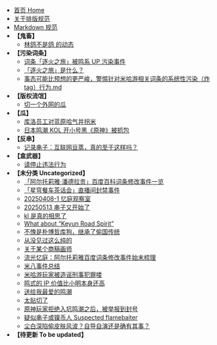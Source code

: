 - [首页 Home](README.md)
- [关于排版规范](关于排版规范.md)
- [Markdown 规范](Markdown.md)
- **【鬼畜】**
  - [林鸽不是鸽 的动态](docs/林鸽不是鸽%20的动态.md)
- **【污染词条】**
  - [词条「逐火之旅」被鸣系 UP 污染事件](docs/词条「逐火之旅」被鸣系%20UP%20污染事件.md)
  - [「逐火之旅」是什么？](docs/「逐火之旅」是什么？.md)
  - [事态可能比预想的更严峻，警惕针对米哈游相关词条的系统性污染（炸 tag）行为.md](docs/事态可能比预想的更严峻，警惕针对米哈游相关词条的系统性污染（炸%20tag）行为.md)
- **【版权流氓】**
  - [切一个外网的瓜](docs/切一个外网的瓜.md)
- **【瓜】**
  - [库洛员工对蓝原哈气并拐米](docs/库洛员工对蓝原哈气并拐米.md)
  - [日本鸣潮 KOL 开小号黑《原神》被抓包](docs/日本鸣潮%20KOL%20开小号黑《原神》被抓包.md)
- **【反串】**
  - [记录串子：互联网豆蒸，真的至于这样吗？](docs/记录串子：互联网豆蒸，真的至于这样吗？.md)
- **【盒武器】**
  - [请停止违法行为](docs/请停止违法行为.md)
- **【未分类 Uncategorized】**
  - [「阿尔托莉雅·潘德拉贡」百度百科词条修改事件一览](docs/「阿尔托莉雅·潘德拉贡」百度百科词条修改事件一览.md)
  - [「星穹餐车茶话会」直播间封禁事件](docs/「星穹餐车茶话会」直播间封禁事件.md)
  - [20250408-1 忆庭观察室](docs/20250408-1%20忆庭观察室.md)
  - [20250513 串子又开始了](docs/20250513%20串子又开始了.md)
  - [kl 是真的相思了](docs/kl%20是真的相思了.md)
  - [What about “Keyun Road Spirit”](docs/What%20about%20“Keyun%20Road%20Spirit”.md)
  - [不愧是朴博哲库狗，继承了偷国传统](docs/不愧是朴博哲库狗，继承了偷国传统.md)
  - [从没见过这么纯的](docs/从没见过这么纯的.md)
  - [关于某个商稿画师](docs/关于某个商稿画师.md)
  - [流光忆庭：阿尔托莉雅百度词条修改事件始末梳理](docs/流光忆庭：阿尔托莉雅百度词条修改事件始末梳理.md)
  - [米八事件总结](docs/米八事件总结.md)
  - [米哈游玩家被造谣刑事犯罪喽](docs/米哈游玩家被造谣刑事犯罪喽.md)
  - [鸣式的 IP 价值比小明本身还高](docs/鸣式的%20IP%20价值比小明本身还高.md)
  - [送给我最爱的鸣潮](docs/送给我最爱的鸣潮.md)
  - [太贴切了](docs/太贴切了.md)
  - [原神玩家拒绝入坑鸣潮之后，被举报到封号](docs/原神玩家拒绝入坑鸣潮之后，被举报到封号.md)
  - [疑似串子或镍币人 Suspected flamebaiter](docs/疑似串子或镍币人%20Suspected%20flamebaiter.md)
  - [尘白深陷偷皮肤风波？自导自演还是确有其事？](docs/尘白深陷偷皮肤风波？自导自演还是确有其事？.md)
- **【待更新 To be updated】**




